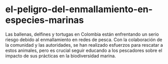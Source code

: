 # el-peligro-del-enmallamiento-en-especies-marinas
Las ballenas, delfines y tortugas en Colombia están enfrentando un serio riesgo debido al enmallamiento en redes de pesca. Con la colaboración de la comunidad y las autoridades, se han realizado esfuerzos para rescatar a estos animales, pero es crucial seguir educando a los pescadores sobre el impacto de sus prácticas en la biodiversidad marina.
